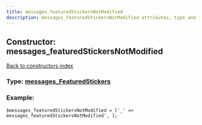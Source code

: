 ```yaml
---
title: messages_featuredStickersNotModified
description: messages_featuredStickersNotModified attributes, type and example
---
```

## Constructor: messages\_featuredStickersNotModified  
[Back to constructors index](index.md)






### Type: [messages\_FeaturedStickers](../types/messages_FeaturedStickers.md)


### Example:

```
$messages_featuredStickersNotModified = ['_' => messages_featuredStickersNotModified', ];
```